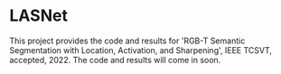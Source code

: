 # LASNet 
  This project provides the code and results for 'RGB-T Semantic Segmentation with Location, Activation, and Sharpening', IEEE TCSVT, accepted, 2022. The code and results will come in soon.
